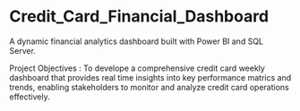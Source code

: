 # Credit_Card_Financial_Dashboard
A dynamic financial analytics dashboard built with Power BI and SQL Server.

Project Objectives : 
To develope a comprehensive credit card weekly dashboard that provides real time insights into key performance matrics and trends, enabling stakeholders to monitor and analyze credit card operations effectively.
